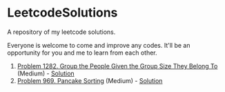 # LeetcodeSolutions
A repository of my leetcode solutions.

Everyone is welcome to come and improve any codes.
It'll be an opportunity for you and me to learn from each other.

1. [Problem 1282. Group the People Given the Group Size They Belong To
](https://leetcode.com/problems/group-the-people-given-the-group-size-they-belong-to/) (Medium) - [Solution](Problem1282.java)
2. [Problem 969. Pancake Sorting](https://leetcode.com/problems/pancake-sorting/) (Medium) - [Solution](Problem969.java) 
